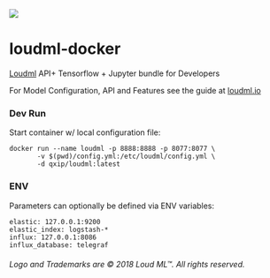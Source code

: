 <img src="http://loudml.io/wp-content/uploads/2018/01/LoudML3-300x147.png" />

# loudml-docker
[Loudml](http://loudml.io) API+ Tensorflow + Jupyter bundle for Developers

For Model Configuration, API and Features see the guide at [loudml.io](http://loudml.io/guide/en/loudml/reference/current/cli.html)

### Dev Run
Start container w/ local configuration file:
```
docker run --name loudml -p 8888:8888 -p 8077:8077 \
       -v $(pwd)/config.yml:/etc/loudml/config.yml \
       -d qxip/loudml:latest
```

### ENV
Parameters can optionally be defined via ENV variables:
```
elastic: 127.0.0.1:9200
elastic_index: logstash-*
influx: 127.0.0.1:8086
influx_database: telegraf
```


###### Logo and Trademarks are © 2018 Loud ML™. All rights reserved.
